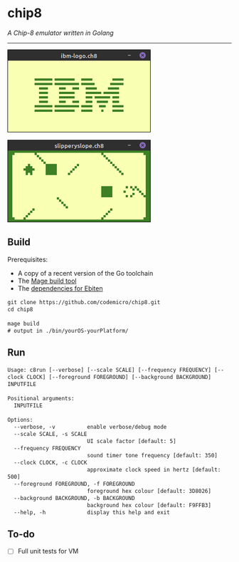 # chip8

*A Chip-8 emulator written in Golang*

---

![IBM logo](images/ibmlogo.png)

![Slippery slope game](images/slipperyslope.png)

## Build

Prerequisites:
* A copy of a recent version of the Go toolchain
* The [Mage build tool](https://magefile.org)
* The [dependencies for Ebiten](https://ebiten.org/documents/install.html)

```
git clone https://github.com/codemicro/chip8.git
cd chip8

mage build
# output in ./bin/yourOS-yourPlatform/
```

## Run

```
Usage: c8run [--verbose] [--scale SCALE] [--frequency FREQUENCY] [--clock CLOCK] [--foreground FOREGROUND] [--background BACKGROUND] INPUTFILE

Positional arguments:
  INPUTFILE

Options:
  --verbose, -v          enable verbose/debug mode
  --scale SCALE, -s SCALE
                         UI scale factor [default: 5]
  --frequency FREQUENCY
                         sound timer tone frequency [default: 350]
  --clock CLOCK, -c CLOCK
                         approximate clock speed in hertz [default: 500]
  --foreground FOREGROUND, -f FOREGROUND
                         foreground hex colour [default: 3D8026]
  --background BACKGROUND, -b BACKGROUND
                         background hex colour [default: F9FFB3]
  --help, -h             display this help and exit
```

## To-do

* [ ] Full unit tests for VM